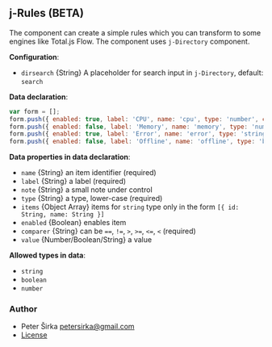 ## j-Rules (BETA)

The component can create a simple rules which you can transform to some engines like Total.js Flow. The component uses `j-Directory` component.

__Configuration__:

- `dirsearch` {String} A placeholder for search input in `j-Directory`, default: `search`

__Data declaration__:

```javascript
var form = [];
form.push({ enabled: true, label: 'CPU', name: 'cpu', type: 'number', comparer: '==', value: 0, note: 'Value in mega bytes' });
form.push({ enabled: false, label: 'Memory', name: 'memory', type: 'number', comparer: '>', value: 0 });
form.push({ enabled: true, label: 'Error', name: 'error', type: 'string', comparer: '==', items: [{ name: 'Error', id: 'error' }, { name: 'Obsolete', id: 'obsolete' }] });
form.push({ enabled: false, label: 'Offline', name: 'offline', type: 'boolean', comparer: '==', value: 0 });
```

__Data properties in data declaration__:

- `name` {String} an item identifier (required)
- `label` {String} a label (required)
- `note` {String} a small note under control
- `type` {String} a type, lower-case (required)
- `items` {Object Array} items for `string` type only  in the form `[{ id: String, name: String }]`
- `enabled` {Boolean} enables item
- `comparer` {String} can be `==`, `!=`, `>`, `>=`, `<=`, `<` (required)
- `value` {Number/Boolean/String} a value

__Allowed types in data__:

- `string`
- `boolean`
- `number`

### Author

- Peter Širka <petersirka@gmail.com>
- [License](https://www.totaljs.com/license/)

